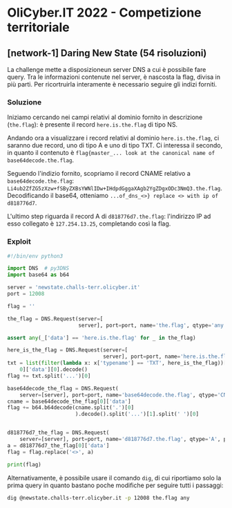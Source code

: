 # OliCyber.IT 2022 - Competizione territoriale

## [network-1] Daring New State (54 risoluzioni)

La challenge mette a disposizioneun server DNS a cui è possibile fare query. Tra le informazioni contenute nel server, è nascosta la flag, divisa in più parti. Per ricortruirla interamente è necessario seguire gli indizi forniti.

### Soluzione

Iniziamo cercando nei campi relativi al dominio fornito in descrizione (`the.flag`): è presente il record `here.is.the.flag` di tipo NS.

Andando ora a visualizzare i record relativi al dominio `here.is.the.flag`, ci saranno due record, uno di tipo A e uno di tipo TXT. Ci interessa il secondo, in quanto il contenuto è `flag{master_... look at the canonical name of base64decode.the.flag`.

Seguendo l'indizio fornito, scopriamo il record CNAME relativo a `base64decode.the.flag`: `Li4ub2ZfZG5zXzw+fSByZXBsYWNlIDw+IHdpdGggaXAgb2YgZDgxODc3NmQ3.the.flag`. Decodificando il base64, otteniamo `...of_dns_<>} replace <> with ip of d818776d7`.

L'ultimo step riguarda il record A di `d818776d7.the.flag`: l'indirizzo IP ad esso collegato è `127.254.13.25`, completando così la flag.

### Exploit

```python
#!/bin/env python3

import DNS  # py3DNS
import base64 as b64

server = 'newstate.challs-terr.olicyber.it'
port = 12008

flag = ''

the_flag = DNS.Request(server=[
                       server], port=port, name='the.flag', qtype='any', protocol='tcp').req().answers

assert any(_['data'] == 'here.is.the.flag' for _ in the_flag)

here_is_the_flag = DNS.Request(server=[
                               server], port=port, name='here.is.the.flag', qtype='any', protocol='tcp').req().answers
txt = list(filter(lambda x: x['typename'] == 'TXT', here_is_the_flag))[
    0]['data'][0].decode()
flag += txt.split('...')[0]

base64decode_the_flag = DNS.Request(
    server=[server], port=port, name='base64decode.the.flag', qtype='CNAME', protocol='tcp').req().answers
cname = base64decode_the_flag[0]['data']
flag += b64.b64decode(cname.split('.')[0]
                      ).decode().split('...')[1].split(' ')[0]


d818776d7_the_flag = DNS.Request(
    server=[server], port=port, name='d818776d7.the.flag', qtype='A', protocol='tcp').req().answers
a = d818776d7_the_flag[0]['data']
flag = flag.replace('<>', a)

print(flag)
```

Alternativamente, è possibile usare il comando `dig`, di cui riportiamo solo la prima query in quanto bastano poche modifiche per seguire tutti i passaggi:

```bash
dig @newstate.challs-terr.olicyber.it -p 12008 the.flag any
```
